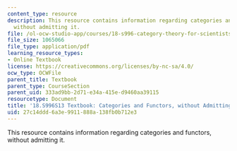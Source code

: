 ```yaml
---
content_type: resource
description: This resource contains information regarding categories and functors,
  without admitting it.
file: /ol-ocw-studio-app/courses/18-s996-category-theory-for-scientists-spring-2013/27c14ddd6a3e9911888a138fb0b712e3_MIT18_S996S13_chapter3.pdf
file_size: 1065066
file_type: application/pdf
learning_resource_types:
- Online Textbook
license: https://creativecommons.org/licenses/by-nc-sa/4.0/
ocw_type: OCWFile
parent_title: Textbook
parent_type: CourseSection
parent_uid: 333ad9bb-2d71-e34a-415e-d9460aa39115
resourcetype: Document
title: '18.S996S13 Textbook: Categories and Functors, without Admitting it'
uid: 27c14ddd-6a3e-9911-888a-138fb0b712e3
---
```

This resource contains information regarding categories and functors, without admitting it.